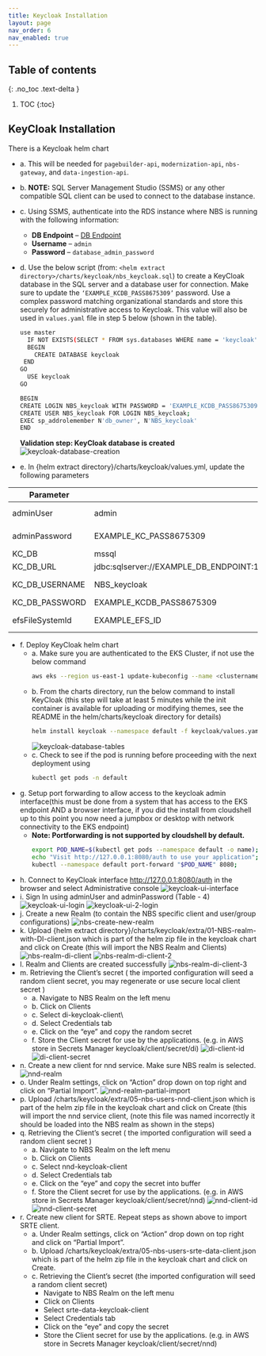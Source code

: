 ```yaml
---
title: Keycloak Installation
layout: page
nav_order: 6
nav_enabled: true
---
```


## Table of contents
{: .no_toc .text-delta }

1. TOC
{:toc}

## KeyCloak Installation
There is a Keycloak helm chart 
- a. This will be needed for `pagebuilder-api`, `modernization-api`, `nbs-gateway`, and `data-ingestion-api`.
- b. **NOTE:** SQL Server Management Studio (SSMS) or any other compatible SQL client can be used to connect to the database instance.
- c. Using SSMS, authenticate into the RDS instance where NBS is running with the following information:
   - **DB Endpoint** – [DB Endpoint](#)
   - **Username** – `admin`
   - **Password** – `database_admin_password`
- d. Use the below script (from: `<helm extract directory>/charts/keycloak/nbs_keycloak.sql`) to create a KeyCloak database in the SQL server and a database user for connection. Make sure to update the `‘EXAMPLE_KCDB_PASS8675309’` password. Use a complex password matching organizational standards and store this securely for administrative access to Keycloak. This value will also be used in `values.yaml` file in step 5 below (shown in the table).
    ```bash
    use master
      IF NOT EXISTS(SELECT * FROM sys.databases WHERE name = 'keycloak')
      BEGIN
        CREATE DATABASE keycloak
     END
    GO
      USE keycloak
    GO
  
    BEGIN
    CREATE LOGIN NBS_keycloak WITH PASSWORD = 'EXAMPLE_KCDB_PASS8675309';
    CREATE USER NBS_keycloak FOR LOGIN NBS_keycloak;
    EXEC sp_addrolemember N'db_owner', N'NBS_keycloak'
    END
    ```
    **Validation step: KeyCloak database is created**
  ![keycloak-database-creation](/NEDSS-SystemAdminGuide/docs/5_keycloak/images/keycloak-database-creation.png)
  
- e. In {helm extract directory}/charts/keycloak/values.yml, update the following parameters

| **Parameter**        | **Template Value**            | **Example/Description**                        |
|----------------------|-------------------------------|------------------------------------------------|
| adminUser            | admin                         | This is the Keycloak Admin account for use in the Web UI, keep template value or change to match organizational naming conventions |
| adminPassword        | EXAMPLE_KC_PASS8675309        | password123 - This is the password for the Keycloak admin user, use a complex password matching organizational standards. |
| KC_DB                | mssql                         | mssql |
| KC_DB_URL            | jdbc:sqlserver://EXAMPLE_DB_ENDPOINT:1433;databaseName=keycloak;encrypt=true;trustServerCertificate=true; | jdbc:sqlserver://mydbendpoint:1433;databaseName=keycloak;encrypt=true;trustServerCertificate=true; |
| KC_DB_USERNAME       | NBS_keycloak                  | This is the Keycloak database account that the applications use to access the database, keep template value or change to match organizational naming conventions |
| KC_DB_PASSWORD       | EXAMPLE_KCDB_PASS8675309      | Make sure it matches sql db from Step 4 |
| efsFileSystemId      | EXAMPLE_EFS_ID                | EFS ID - This filesystem provides persistent storage to the container for themes etc, EFS file system id is available from the AWS console or the aws cli | 

- f. Deploy KeyCloak helm chart
  - a. Make sure you are authenticated to the EKS Cluster, if not use the below command
    ```bash
    aws eks --region us-east-1 update-kubeconfig --name <clustername> # e.g. cdc-nbs-sandbox
    ```
  - b. From the charts directory, run the below command to install KeyCloak (this step will take at least 5 minutes while the init container is available for uploading or modifying themes, see the README in the helm/charts/keycloak directory for details)
    ```bash
    helm install keycloak --namespace default -f keycloak/values.yaml keycloak
    ```
    ![keycloak-database-tables](/NEDSS-SystemAdminGuide/docs/5_keycloak/images/keycloak-database-tables.png)
  - c. Check to see if the pod is running before proceeding with the next deployment using
    ```bash
    kubectl get pods -n default
    ```
- g. Setup port forwarding to allow access  to the keycloak admin interface(this must be done from a system that has access to the EKS endpoint AND a browser interface, if you did the install from cloudshell up to this point you now need a jumpbox or desktop with network connectivity to the EKS endpoint)
    - **Note: Portforwarding is not supported by cloudshell by default.**
      ```bash
      export POD_NAME=$(kubectl get pods --namespace default -o name);
      echo "Visit http://127.0.0.1:8080/auth to use your application"; 
      kubectl --namespace default port-forward "$POD_NAME" 8080;
      ```
- h. Connect to KeyCloak interface http://127.0.0.1:8080/auth in the browser and select Administrative console
  ![keycloak-ui-interface](/NEDSS-SystemAdminGuide/docs/5_keycloak/images/kyecloak-login.png)
- i. Sign In using adminUser and adminPassword (Table - 4)
  ![keycloak-ui-login](/NEDSS-SystemAdminGuide/docs/5_keycloak/images/keycloak-ui.png)
  ![keycloak-ui-2-login](/NEDSS-SystemAdminGuide/docs/5_keycloak/images/keycloak-ui-2.png)
- j. Create a new Realm (to contain the NBS specific client and user/group configurations)
  ![nbs-create-new-realm](/NEDSS-SystemAdminGuide/docs/5_keycloak/images/create-new-realm.png)
- k. Upload {helm extract directory}/charts/keycloak/extra/01-NBS-realm-with-DI-client.json which is part of the helm zip file in the keycloak chart and click on Create (this will import the NBS Realm and Clients)
  ![nbs-realm-di-client](/NEDSS-SystemAdminGuide/docs/5_keycloak/images/nbs-realm-di-client.png)
  ![nbs-realm-di-client-2](/NEDSS-SystemAdminGuide/docs/5_keycloak/images/nbs-realm-di-client-2.png)
- l. Realm and Clients are created successfully
  ![nbs-realm-di-client-3](/NEDSS-SystemAdminGuide/docs/5_keycloak/images/nbs-realm-di-client-3.png)
- m. Retrieving the Client’s secret ( the imported configuration will seed a random client secret, you may regenerate or use secure local client secret )
    - a. Navigate to NBS Realm on the left menu
    - b. Click on Clients
    - c. Select di-keycloak-client\
    - d. Select Credentials tab
    - e. Click on the “eye” and copy the random secret
    - f. Store the Client secret for use by the applications. (e.g. in AWS store in Secrets Manager keycloak/client/secret/di)
   ![di-client-id](/NEDSS-SystemAdminGuide/docs/5_keycloak/images/di-client-id.png)
   ![di-client-secret](/NEDSS-SystemAdminGuide/docs/5_keycloak/images/di-client-secret.png)
- n. Create a new client for nnd service. Make sure NBS realm is selected.
   ![nnd-realm](/NEDSS-SystemAdminGuide/docs/5_keycloak/images/nnd-realm.png)
- o. Under Realm settings, click on “Action” drop down on top right and click on “Partial Import”.
   ![nnd-realm-partial-import](/NEDSS-SystemAdminGuide/docs/5_keycloak/images/nnd-realm-partial-import.png)
- p. Upload <helm extract directory>/charts/keycloak/extra/05-nbs-users-nnd-client.json which is part of the helm zip file in the keycloak chart and click on Create (this will import the nnd service client, (note this file was named incorrectly it should be loaded into the NBS realm as shown in the steps)
- q. Retrieving the Client’s secret ( the imported configuration will seed a random client secret )
    - a. Navigate to NBS Realm on the left menu
    - b. Click on Clients
    - c. Select nnd-keycloak-client
    - d. Select Credentials tab
    - e. Click on the “eye” and copy the secret into buffer
    - f. Store the Client secret for use by the applications. (e.g. in AWS store in Secrets Manager keycloak/client/secret/nnd)
   ![nnd-client-id](/NEDSS-SystemAdminGuide/docs/5_keycloak/images/nnd-client-id.png)
   ![nnd-client-secret](/NEDSS-SystemAdminGuide/docs/5_keycloak/images/nnd-client-secret.png)  
- r. Create new client for SRTE. Repeat steps as shown above to import SRTE client.
    - a. Under Realm settings, click on “Action” drop down on top right and click on “Partial Import”.
    - b. Upload <helm extract directory>/charts/keycloak/extra/05-nbs-users-srte-data-client.json which is part of the helm zip file in the keycloak chart and click on Create.
    - c. Retrieving the Client’s secret (the imported configuration will seed a random client secret)
         - Navigate to NBS Realm on the left menu
         - Click on Clients
         - Select srte-data-keycloak-client
         - Select Credentials tab
         - Click on the “eye” and copy the secret
         - Store the Client secret for use by the applications. (e.g. in AWS store in Secrets Manager keycloak/client/secret/nnd) 
